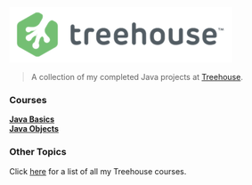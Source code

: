 ![Treehouse](treehouse.png)

> A collection of my completed Java projects at [Treehouse](https://teamtreehouse.com).

### Courses

**[Java Basics](https://github.com/adamelliotfields/treehouse-java/tree/master/java-basics)**  
**[Java Objects](https://github.com/adamelliotfields/treehouse-java/tree/master/java-objects)**  

### Other Topics

Click [here](https://github.com/adamelliotfields/treehouse/blob/master/README.md) for a list of all my Treehouse courses.
